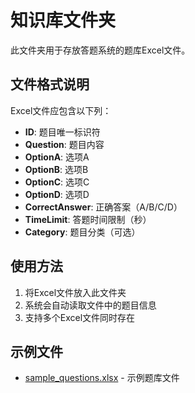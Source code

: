 # 知识库文件夹

此文件夹用于存放答题系统的题库Excel文件。

## 文件格式说明

Excel文件应包含以下列：
- **ID**: 题目唯一标识符
- **Question**: 题目内容
- **OptionA**: 选项A
- **OptionB**: 选项B
- **OptionC**: 选项C
- **OptionD**: 选项D
- **CorrectAnswer**: 正确答案（A/B/C/D）
- **TimeLimit**: 答题时间限制（秒）
- **Category**: 题目分类（可选）

## 使用方法

1. 将Excel文件放入此文件夹
2. 系统会自动读取文件中的题目信息
3. 支持多个Excel文件同时存在

## 示例文件

- [sample_questions.xlsx](sample_questions.xlsx) - 示例题库文件